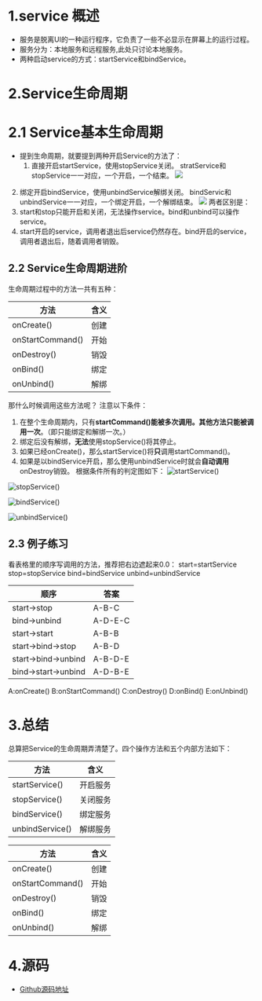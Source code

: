 # 1.service 概述

* 服务是脱离UI的一种运行程序，它负责了一些不必显示在屏幕上的运行过程。
* 服务分为：本地服务和远程服务,此处只讨论本地服务。
* 两种启动service的方式：startService和bindService。

# 2.Service生命周期
# 2.1 Service基本生命周期

* 提到生命周期，就要提到两种开启Service的方法了：
  1. 直接开启startService，使用stopService关闭。
stratService和stopService一一对应，一个开启，一个结束。
![](http://upload-images.jianshu.io/upload_images/1441907-3dbf045663fb54a5.png?imageMogr2/auto-orient/strip%7CimageView2/2/w/1240)
 2. 绑定开启bindService，使用unbindService解绑关闭。
bindServic和unbindService一一对应，一个绑定开启，一个解绑结束。
      ![](http://upload-images.jianshu.io/upload_images/1441907-08f50068b747b98d.png?imageMogr2/auto-orient/strip%7CimageView2/2/w/1240)
两者区别是：
   1. start和stop只能开启和关闭，无法操作service。bind和unbind可以操作service。
   2. start开启的service，调用者退出后service仍然存在。bind开启的service，调用者退出后，随着调用者销毁。



## 2.2 Service生命周期进阶
生命周期过程中的方法一共有五种：

|方法|含义|
|-|-|
|onCreate()|创建|
|onStartCommand()|开始|
|onDestroy()|销毁|
|onBind()|绑定|
|onUnbind()|解绑|

那什么时候调用这些方法呢？
注意以下条件：

1. 在整个生命周期内，只有**startCommand()**能被多次调用。其他方法只能被调用**一次**。（即只能绑定和解绑一次。）
2. 绑定后没有解绑，**无法**使用stopService()将其停止。
3. 如果已经onCreate()，那么startService()将**只**调用startCommand()。
4. 如果是以bindService开启，那么使用unbindService时就会**自动调用**onDestroy销毁。
根据条件所有的判定图如下：
![startService()](http://upload-images.jianshu.io/upload_images/1441907-57a878f709761676.png?imageMogr2/auto-orient/strip%7CimageView2/2/w/1240)

![stopService()](http://upload-images.jianshu.io/upload_images/1441907-035ceb14cc7e2be5.png?imageMogr2/auto-orient/strip%7CimageView2/2/w/1240)



![bindService()](http://upload-images.jianshu.io/upload_images/2051806-17acbc37311d5cec.gif?imageMogr2/auto-orient/strip)



![unbindService()](http://upload-images.jianshu.io/upload_images/1441907-2fad9e8ecb3a6cfa.png?imageMogr2/auto-orient/strip%7CimageView2/2/w/1240)

## 2.3 例子练习
看表格里的顺序写调用的方法，推荐把右边遮起来0.0：
start=startService
stop=stopService
bind=bindService
unbind=unbindService

|顺序|答案|
|-|-|
|start->stop|A-B-C|
|bind->unbind|A-D-E-C|
|start->start|A-B-B|
|start->bind->stop|A-B-D|
|start->bind->unbind|A-B-D-E|
|bind->start->unbind|A-D-B-E|

A:onCreate()
B:onStartCommand()
C:onDestroy()
D:onBind()
E:onUnbind()
# 3.总结
总算把Service的生命周期弄清楚了。四个操作方法和五个内部方法如下：

|方法|含义|
|-|-|
|startService()|开启服务|
|stopService()|关闭服务|
|bindService()|绑定服务|
|unbindService()|解绑服务|

|方法|含义|
|-|-|
|onCreate()|创建|
|onStartCommand()|开始|
|onDestroy()|销毁|
|onBind()|绑定|
|onUnbind()|解绑|

# 4.源码
* [Github源码地址](https://github.com/breakingsword/Android-Primary-Road)
